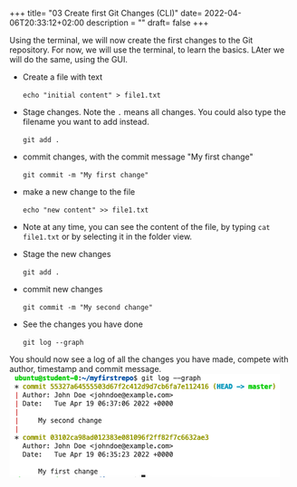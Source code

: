 +++
title= "03 Create first Git Changes (CLI)"
date= 2022-04-06T20:33:12+02:00
description = ""
draft= false
+++

Using the terminal, we will now create the first changes to the Git repository.
For now, we will use the terminal, to learn the basics. LAter we will do the same, using the GUI.

- Create a file with text

    `echo "initial content" > file1.txt`

- Stage changes. Note the `.` means all changes. You could also type the filename you want to add instead. 

    `git add .`

- commit changes, with the commit message "My first change"

    `git commit -m "My first change"`

- make a new change to the file

    `echo "new content" >> file1.txt`
- Note at any time, you can see the content of the file, by typing `cat file1.txt` or by selecting it in the folder view.

- Stage the new changes

    `git add .`

- commit new changes

    `git commit -m "My second change"`

- See the changes you have done

    `git log --graph`

You should now see a log of all the changes you have made, compete with author, timestamp and commit message.
![Git Log](/images/git_log.png)